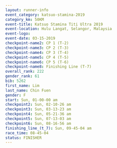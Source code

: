 ```yaml
---
layout: runner-info 
event_category: katsuo-stamina-2019 
category_km: 50KM 
event-title: Katsuo Stamina Titi Ultra 2019 
event-location: Hulu Langat, Selangor, Malaysia 
event-logo: 
event-date: 03-15-2019 
checkpoint-name2: CP 1 (T-2) 
checkpoint-name3: CP 2 (T-3) 
checkpoint-name4: CP 3 (T-4) 
checkpoint-name5: CP 4 (T-5) 
checkpoint-name6: CP 5 (T-6) 
checkpoint-name8: Finishing Line (T-7) 
overall_rank: 222
gender_rank: 61
bib: 5262
first_name: Lim
last_name: Chin Fuen
gender: F
start: Sun, 01-00-00 am
checkpoint2: Sun, 02-10-26 am
checkpoint3: Sun, 03-13-23 am
checkpoint4: Sun, 05-21-36 am
checkpoint5: Sun, 07-13-03 am
checkpoint6: Sun, 08-16-56 am
finishing_line_(t_7): Sun, 09-45-04 am
race_time: 08-45-04
status: FINISHER
---
```

